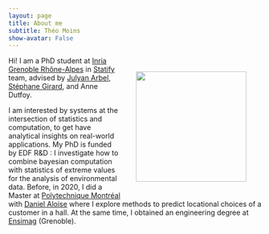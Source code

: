 ```yaml
---
layout: page
title: About me
subtitle: Théo Moins
show-avatar: False
---
```


<img style="float: right;" src="/assets/img/IMG_7998.png" width="220" hspace="30" vspace="30">


Hi! I am a PhD student at [Inria Grenoble Rhône-Alpes](https://www.inria.fr/fr/centre-inria-grenoble-rhone-alpes) in [Statify](https://team.inria.fr/statify/) team, advised by [Julyan Arbel](https://www.julyanarbel.com/), [Stéphane Girard](http://mistis.inrialpes.fr/people/girard/), and Anne Dutfoy.

I am interested by systems at the intersection of statistics and computation, to get have analytical insights on real-world applications. 
My PhD is funded by EDF R&D : I investigate how to combine bayesian computation with statistics of extreme values for the analysis of environmental data. 
Before, in 2020, I did a Master at [Polytechnique Montréal](https://www.polymtl.ca/) with [Daniel Aloise](https://www.polymtl.ca/expertises/aloise-daniel) where I explore methods to predict locational choices of a customer in a hall.
At the same time, I obtained an engineering degree at [Ensimag](https://ensimag.grenoble-inp.fr/) (Grenoble).


